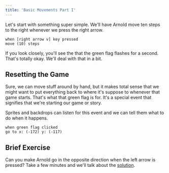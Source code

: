 ```yaml
---
title: 'Basic Movements Part I'
---
```


Let's start with something super simple. We'll have Arnold move ten steps to the right whenever we press the right arrow.

```scratch
when [right arrow v] key pressed
move (10) steps
```

If you look closely, you'll see the that the green flag flashes for a second. That's totally okay. We'll deal with that in a bit.

## Resetting the Game

Sure, we can move stuff around by hand, but it makes total sense that we might want to put everything back to where it's suppose to whenever that game starts. That's what that green flag is for. It's a special event that signifies that we're starting our game or story.

Sprites and backdrops can listen for this event and we can tell them what to do when it happens.

```scratch
when green flag clicked
go to x: (-172) y: (-117)
```

## Brief Exercise

Can you make Arnold go in the opposite direction when the left arrow is pressed? Take a few minutes and we'll talk about the [solution](basic-movements-part-ii).
